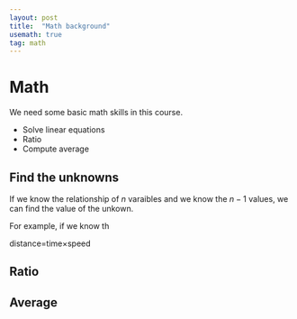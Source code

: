 ```yaml
---
layout: post
title:  "Math background" 
usemath: true
tag: math
---
```


# Math 

We need some basic math skills in this course.

* Solve linear equations
* Ratio
* Compute average

## Find the unknowns 

If we know the relationship of $n$ varaibles and we know
the $n-1$ values, we can find the value of the unkown.

For example, if we know th

distance=time×speed

## Ratio

## Average

